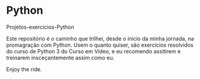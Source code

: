 # Python
 Projetos-exercicios-Python

 Este repositório é o caminho que trilhei, desde o início da minha jornada, na promagração com Python.
 Usem o quanto quiser, são exercícios resolvidos do curso de Python 3 do Curso em Vídeo, e eu recomendo assitirem e treinarem insceçantemente assim como eu.

 Enjoy the ride.
